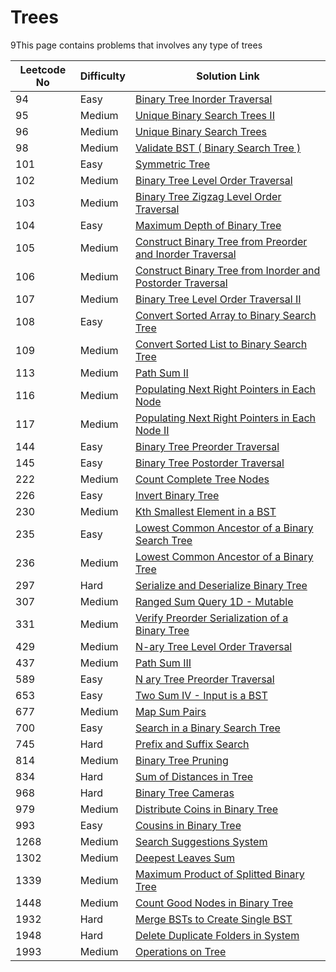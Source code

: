 # Trees

9This page contains problems that involves any type of trees

| Leetcode No | Difficulty | Solution Link                                                                                                                                                                              |
| ----------- | ---------- | ------------------------------------------------------------------------------------------------------------------------------------------------------------------------------------------ |
| 94          | Easy       | [Binary Tree Inorder Traversal](../difficulty-based-problem-index/leetcode-easy/leetcode-94-binary-tree-inorder-traversal.md)                                                              |
| 95          | Medium     | [Unique Binary Search Trees II](../difficulty-based-problem-index/leetcode-medium/leetcode-95-unique-binary-search-trees-ii.md)                                                            |
| 96          | Medium     | [Unique Binary Search Trees](../difficulty-based-problem-index/leetcode-medium/leetcode-96-unique-binary-search-trees.md)                                                                  |
| 98          | Medium     | [Validate BST ( Binary Search Tree )](../difficulty-based-problem-index/leetcode-medium/leetcode-98-validate-binary-search-tree.md)                                                        |
| 101         | Easy       | [Symmetric Tree](../difficulty-based-problem-index/leetcode-easy/leetcode-101-symmetric-tree.md)                                                                                           |
| 102         | Medium     | [Binary Tree Level Order Traversal](../difficulty-based-problem-index/leetcode-medium/leetcode-102-binary-tree-level-order-traversal.md)                                                   |
| 103         | Medium     | [Binary Tree Zigzag Level Order Traversal](../difficulty-based-problem-index/leetcode-medium/leetcode-103-binary-tree-zigzag-level-order-traversal.md)                                     |
| 104         | Easy       | [Maximum Depth of Binary Tree](../difficulty-based-problem-index/leetcode-easy/leetcode-104-maximum-depth-of-binary-tree.md)                                                               |
| 105         | Medium     | [Construct Binary Tree from Preorder and Inorder Traversal](../difficulty-based-problem-index/leetcode-medium/leetcode-105-construct-binary-tree-from-preorder-and-inorder-traversal.md)   |
| 106         | Medium     | [Construct Binary Tree from Inorder and Postorder Traversal](../difficulty-based-problem-index/leetcode-medium/leetcode-106-construct-binary-tree-from-inorder-and-postorder-traversal.md) |
| 107         | Medium     | [Binary Tree Level Order Traversal II](../difficulty-based-problem-index/leetcode-medium/leetcode-107-binary-tree-level-order-traversal-ii.md)                                             |
| 108         | Easy       | [Convert Sorted Array to Binary Search Tree](../difficulty-based-problem-index/leetcode-easy/leetcode-108-convert-sorted-array-to-binary-search-tree.md)                                   |
| 109         | Medium     | [Convert Sorted List to Binary Search Tree](../difficulty-based-problem-index/leetcode-medium/leetcode-109-convert-sorted-list-to-binary-search-tree.md)                                   |
| 113         | Medium     | [Path Sum II](../difficulty-based-problem-index/leetcode-medium/leetcode-113-path-sum-ii.md)                                                                                               |
| 116         | Medium     | [Populating Next Right Pointers in Each Node](../difficulty-based-problem-index/leetcode-medium/leetcode-116-populating-next-right-pointers-in-each-node.md)                               |
| 117         | Medium     | [Populating Next Right Pointers in Each Node II](../difficulty-based-problem-index/leetcode-medium/leetcode-117-populating-next-right-pointers-in-each-node-ii.md)                         |
| 144         | Easy       | [Binary Tree Preorder Traversal](../difficulty-based-problem-index/leetcode-easy/leetcode-144-binary-tree-preorder-traversal.md)                                                           |
| 145         | Easy       | [Binary Tree Postorder Traversal](../difficulty-based-problem-index/leetcode-easy/leetcode-145-binary-tree-postorder-traversal.md)                                                         |
| 222         | Medium     | [Count Complete Tree Nodes](../difficulty-based-problem-index/leetcode-medium/leetcode-222-count-complete-tree-nodes.md)                                                                   |
| 226         | Easy       | [Invert Binary Tree](../difficulty-based-problem-index/leetcode-easy/leetcode-226-invert-binary-tree.md)                                                                                   |
| 230         | Medium     | [Kth Smallest Element in a BST](../difficulty-based-problem-index/leetcode-medium/leetcode-230-kth-smallest-element-in-a-bst.md)                                                           |
| 235         | Easy       | [Lowest Common Ancestor of a Binary Search Tree](../difficulty-based-problem-index/leetcode-easy/leetcode-235-lowest-common-ancestor-of-a-binary-search-tree.md)                           |
| 236         | Medium     | [Lowest Common Ancestor of a Binary Tree](../difficulty-based-problem-index/leetcode-medium/leetcode-236-lowest-common-ancestor-of-a-binary-tree.md)                                       |
| 297         | Hard       | [Serialize and Deserialize Binary Tree](../difficulty-based-problem-index/leetcode-hard/leetcode-297-serialize-and-deserialize-binary-tree.md)                                             |
| 307         | Medium     | [Ranged Sum Query 1D - Mutable](../difficulty-based-problem-index/leetcode-medium/leetcode-307-range-sum-query-mutable.md)                                                                 |
| 331         | Medium     | [Verify Preorder Serialization of a Binary Tree](../difficulty-based-problem-index/leetcode-medium/leetcode-331-verify-preorder-serialization-of-a-binary-tree.md)                         |
| 429         | Medium     | [N-ary Tree Level Order Traversal](../difficulty-based-problem-index/leetcode-medium/leetcode-429-n-ary-tree-level-order-traversal.md)                                                     |
| 437         | Medium     | [Path Sum III](../difficulty-based-problem-index/leetcode-medium/leetcode-437-path-sum-iii.md)                                                                                             |
| 589         | Easy       | [N ary Tree Preorder Traversal](../difficulty-based-problem-index/leetcode-easy/leetcode-589-n-ary-tree-preorder-traversal.md)                                                             |
| 653         | Easy       | [Two Sum IV - Input is a BST](../difficulty-based-problem-index/leetcode-easy/leetcode-653-two-sum-iv-input-is-a-bst.md)                                                                   |
| 677         | Medium     | [Map Sum Pairs](../difficulty-based-problem-index/leetcode-medium/leetcode-677-map-sum-pairs.md)                                                                                           |
| 700         | Easy       | [Search in a Binary Search Tree](../difficulty-based-problem-index/leetcode-easy/leetcode-700-search-in-a-binary-search-tree.md)                                                           |
| 745         | Hard       | [Prefix and Suffix Search](../difficulty-based-problem-index/leetcode-hard/leetcode-745-prefix-and-suffix-search.md)                                                                       |
| 814         | Medium     | [Binary Tree Pruning](../difficulty-based-problem-index/leetcode-medium/leetcode-814-binary-tree-pruning.md)                                                                               |
| 834         | Hard       | [Sum of Distances in Tree](../difficulty-based-problem-index/leetcode-hard/leetcode-834-sum-of-distances-in-tree.md)                                                                       |
| 968         | Hard       | [Binary Tree Cameras](../difficulty-based-problem-index/leetcode-hard/leetcode-968-binary-tree-cameras.md)                                                                                 |
| 979         | Medium     | [Distribute Coins in Binary Tree](../difficulty-based-problem-index/leetcode-medium/leetcode-979-distribute-coins-in-binary-tree.md)                                                       |
| 993         | Easy       | [Cousins in Binary Tree](../difficulty-based-problem-index/leetcode-easy/leetcode-993-cousins-in-binary-tree.md)                                                                           |
| 1268        | Medium     | [Search Suggestions System](../difficulty-based-problem-index/leetcode-medium/leetcode-1268-search-suggestions-system.md)                                                                  |
| 1302        | Medium     | [Deepest Leaves Sum](../difficulty-based-problem-index/leetcode-medium/leetcode-1302-deepest-leaves-sum.md)                                                                                |
| 1339        | Medium     | [Maximum Product of Splitted Binary Tree](../difficulty-based-problem-index/leetcode-medium/leetcode-1339-maximum-product-of-splitted-binary-tree.md)                                      |
| 1448        | Medium     | [Count Good Nodes in Binary Tree](../difficulty-based-problem-index/leetcode-medium/leetcode-1448-count-good-nodes-in-binary-tree.md)                                                      |
| 1932        | Hard       | [Merge BSTs to Create Single BST](../difficulty-based-problem-index/leetcode-hard/leetcode-1932-merge-bsts-to-create-single-bst.md)                                                        |
| 1948        | Hard       | [Delete Duplicate Folders in System](../difficulty-based-problem-index/leetcode-hard/leetcode-1948-delete-duplicate-folders-in-system.md)                                                  |
| 1993        | Medium     | [Operations on Tree](../difficulty-based-problem-index/leetcode-medium/leetcode-1993-operations-on-tree.md)                                                                                |

